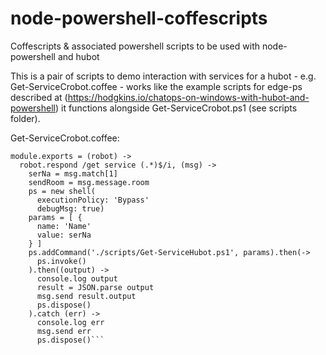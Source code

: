 # node-powershell-coffescripts
Coffescripts &amp; associated powershell scripts to be used with node-powershell and hubot

This is a pair of scripts to demo interaction with services for a hubot - e.g.
Get-ServiceCrobot.coffee - works like the example scripts for edge-ps 
described at (https://hodgkins.io/chatops-on-windows-with-hubot-and-powershell)
it functions alongside Get-ServiceCrobot.ps1 (see scripts folder).

Get-ServiceCrobot.coffee:

```shell = require('../node_modules/node-powershell/dist/index.js')
module.exports = (robot) ->
  robot.respond /get service (.*)$/i, (msg) ->
    serNa = msg.match[1]
    sendRoom = msg.message.room
    ps = new shell(
      executionPolicy: 'Bypass'
      debugMsg: true)
    params = [ {
      name: 'Name'
      value: serNa
    } ]
    ps.addCommand('./scripts/Get-ServiceHubot.ps1', params).then(->
      ps.invoke()
    ).then((output) ->
      console.log output
      result = JSON.parse output
      msg.send result.output
      ps.dispose()
    ).catch (err) ->
      console.log err
      msg.send err
      ps.dispose()```
